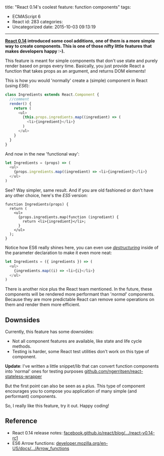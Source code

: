 title: "React 0.14's coolest feature: function components"
tags:
  - ECMAScript 6
  - React
id: 283
categories:
  - Uncategorized
date: 2015-10-03 09:13:19
---

**[React 0.14](https://facebook.github.io/react/blog/2015/09/10/react-v0.14-rc1.html) introduced some cool additions, one of them is a more simple way to create components. This is one of those nifty little features that makes developers happy :-).**

<!-- more -->

This feature is meant for simple components that don't use state and purely render based on props every time. Basically, you just provide React a function that takes props as an argument, and returns DOM elements!

This is how you would 'normally' create a (simple) component in React (using _ES6_):

```javascript
class Ingredients extends React.Component {
  //comment
  render() {
    return (
      <ul>
        {this.props.ingredients.map((ingredient) => (
          <li>{ingredient}</li>}
        )
      </ul>
    }
  }
}
```

And now in the new 'functional way':

```javascript
let Ingredients = (props) => (
  <ul>
    {props.ingredients.map((ingredient) => <li>{ingredient}</li>}
  </ul>
)
```

See? Way simpler, same result. And if you are old fashioned or don't have any other choice, here's the _ES5_ version:

```
function Ingredients(props) {
  return (
    <ul>
      {props.ingredients.map(function (ingredient) {
        return <li>{ingredient}</li>;
      }
    </ul>
  );
}
```

Notice how ES6 really shines here, you can even use _[destructuring](https://developer.mozilla.org/en/docs/Web/JavaScript/Reference/Operators/Destructuring_assignment)_ inside of the parameter declaration to make it even more neat:

```javascript
let Ingredients = ({ ingredients }) => (
  <ul>
    {ingredients.map((i) => <li>{i}</li>}
  </ul>
)
```

There is another nice plus the React team mentioned. In the future, these components will be rendered more performant than '_normal_' components. Because they are more predictable React can remove some operations on them and render them more efficient.

## Downsides

Currently, this feature has some downsides:

*   Not all component features are available, like state and life cycle methods.
*   Testing is harder, some React test utilities don't work on this type of component.

**Update**: I've written a little snippet/lib that can convert function components into 'normal' ones for testing purposes [github.com/ngerritsen/react-stateless-wrapper](https://github.com/ngerritsen/react-stateless-wrapper)

But the first point can also be seen as a plus. This type of component encourages you to compose you application of many simple (and performant) components.

So, I really like this feature, try it out. Happy coding!

## Reference

*   React 0.14 release notes: [facebook.github.io/react/blog/.../react-v0.14-rc1](https://facebook.github.io/react/blog/2015/09/10/react-v0.14-rc1.html)
*   ES6 Arrow functions: [developer.mozilla.org/en-US/docs/.../Arrow_functions](https://developer.mozilla.org/en-US/docs/Web/JavaScript/Reference/Functions/Arrow_functions)
